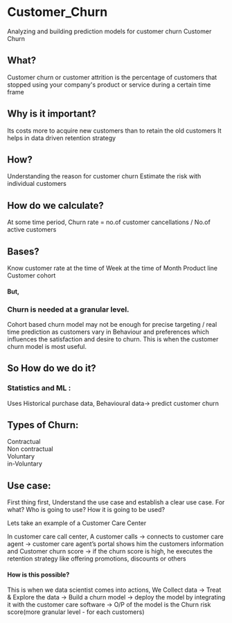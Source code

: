 # Customer_Churn
  Analyzing and building prediction models for customer churn
  Customer Churn

## What?
  Customer churn or customer attrition is the percentage of customers that stopped using your company's product or service during a certain time frame

## Why is it important?
  Its costs more to acquire new customers than to retain the old customers
  It helps in data driven retention strategy

## How?
  Understanding the reason for customer churn
  Estimate the risk with individual customers 

## How do we calculate?
  At some time period,
		Churn rate = no.of customer cancellations / No.of active customers

## Bases?
  Know customer rate
  at the time of Week
  at the time of Month
  Product line
  Customer cohort
#### But,
### Churn is needed at a granular level.
  Cohort based churn model may not be enough for precise targeting / real time prediction as customers vary in Behaviour and preferences which influences the satisfaction and desire to churn.
  This is when the customer churn model is most useful.
  
## So How do we do it?
### Statistics and ML :
Uses Historical purchase data, Behavioural data-> predict customer churn

## Types of Churn:
  Contractual         
  Non contractual  
  Voluntary            
  in-Voluntary

## Use case:
First thing first, 
	Understand the use case and establish a clear use case. For what? Who is going to use? How it is going to be used?

Lets take an example of a Customer Care Center 

In customer care call center,
A customer calls -> connects to customer care agent -> customer care agent’s portal shows him the customers information and Customer churn score -> if the churn score is high, he executes the retention strategy like offering promotions, discounts or others

#### How is this possible?
This is when we data scientist comes into actions, We
	Collect data -> Treat & Explore the data ->  Build a churn model -> deploy the model by integrating it with the customer care software -> O/P of the model is the Churn risk score(more granular level - for each customers)
